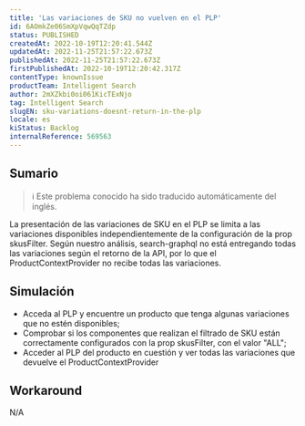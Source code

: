 ```yaml
---
title: 'Las variaciones de SKU no vuelven en el PLP'
id: 6AOmkZe06SmXpVqwQqTZdp
status: PUBLISHED
createdAt: 2022-10-19T12:20:41.544Z
updatedAt: 2022-11-25T21:57:22.673Z
publishedAt: 2022-11-25T21:57:22.673Z
firstPublishedAt: 2022-10-19T12:20:42.317Z
contentType: knownIssue
productTeam: Intelligent Search
author: 2mXZkbi0oi061KicTExNjo
tag: Intelligent Search
slugEN: sku-variations-doesnt-return-in-the-plp
locale: es
kiStatus: Backlog
internalReference: 569563
---
```


## Sumario

>ℹ️ Este problema conocido ha sido traducido automáticamente del inglés.


La presentación de las variaciones de SKU en el PLP se limita a las variaciones disponibles independientemente de la configuración de la prop skusFilter. Según nuestro análisis, search-graphql no está entregando todas las variaciones según el retorno de la API, por lo que el ProductContextProvider no recibe todas las variaciones.



## Simulación


- Acceda al PLP y encuentre un producto que tenga algunas variaciones que no estén disponibles;
- Comprobar si los componentes que realizan el filtrado de SKU están correctamente configurados con la prop skusFilter, con el valor "ALL";
- Acceder al PLP del producto en cuestión y ver todas las variaciones que devuelve el ProductContextProvider



## Workaround


N/A

